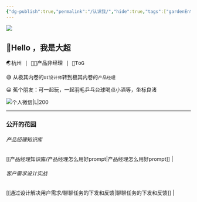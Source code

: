```yaml
---
{"dg-publish":true,"permalink":"/认识我/","hide":true,"tags":["gardenEntry"],"noteIcon":"","created":"2023-08-20T15:43:41.343+08:00","updated":"2023-08-27T09:39:18.055+08:00"}
---
```


![](https://s2.loli.net/2023/08/26/sOjVklCpUMTu17v.png)
## 👋Hello ，我是大超

<kbd>🌏杭州   |  👨‍💻产品非经理  | 🤵ToG</kbd>


😅 从极其内卷的`UI设计师`转到极其内卷的`产品经理`

😀 蕉个朋友：可一起玩，一起羽毛乒乓台球喝点小酒等，坐标良渚

![个人微信|L|200](https://s2.loli.net/2023/08/23/L6nKkcS5ImzMXOE.png)

---

### 公开的花园
###### 产品经理知识库
[[产品经理知识库/产品经理怎么用好prompt\|产品经理怎么用好prompt]] | 

###### 客户需求设计实战
[[通过设计解决用户需求/聊聊任务的下发和反馈\|聊聊任务的下发和反馈]] | 